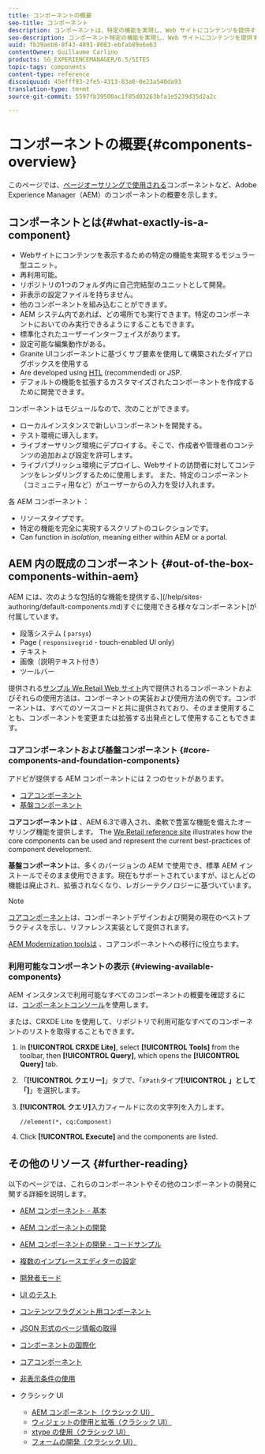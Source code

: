 ```yaml
---
title: コンポーネントの概要
seo-title: コンポーネント
description: コンポーネントは、特定の機能を実現し、Web サイトにコンテンツを提供するためのモジュールユニットです。
seo-description: コンポーネント特定の機能を実現し、Web サイトにコンテンツを提供するためのモジュールユニットです。
uuid: fb39aeb8-8f43-4091-8083-ebfab89e6e63
contentOwner: Guillaume Carlino
products: SG_EXPERIENCEMANAGER/6.5/SITES
topic-tags: components
content-type: reference
discoiquuid: 45efff93-2fe5-4313-83a0-0e23a540da93
translation-type: tm+mt
source-git-commit: 5597fb39500ac1f85d03263bfa1e5239d35d2a2c

---
```



# コンポーネントの概要{#components-overview}

このページでは、[ページオーサリングで使用される](/help/sites-authoring/default-components-foundation.md)コンポーネントなど、Adobe Experience Manager（AEM）のコンポーネントの概要を示します。

## コンポーネントとは{#what-exactly-is-a-component}

* Webサイトにコンテンツを表示するための特定の機能を実現するモジュラー型ユニット。
* 再利用可能。
* リポジトリの1つのフォルダ内に自己完結型のユニットとして開発。
* 非表示の設定ファイルを持ちません。
* 他のコンポーネントを組み込むことができます。
* AEM システム内であれば、どの場所でも実行できます。特定のコンポーネントにおいてのみ実行できるようにすることもできます。
* 標準化されたユーザーインターフェイスがあります。
* 設定可能な編集動作がある。
* Granite UIコンポーネントに基づくサブ要素を使用して構築されたダイアログボックスを使用する
* Are developed using [HTL](https://docs.adobe.com/content/help/en/experience-manager-htl/using/overview.html) (recommended) or JSP.
* デフォルトの機能を拡張するカスタマイズされたコンポーネントを作成するために開発できます。

コンポーネントはモジュールなので、次のことができます。

* ローカルインスタンスで新しいコンポーネントを開発する。
* テスト環境に導入します。
* ライブオーサリング環境にデプロイする。そこで、作成者や管理者のコンテンツの追加および設定を許可します。
* ライブパブリッシュ環境にデプロイし、Webサイトの訪問者に対してコンテンツをレンダリングするために使用します。 また、特定のコンポーネント（コミュニティ用など）がユーザーからの入力を受け入れます。

各 AEM コンポーネント：

* リソースタイプです。
* 特定の機能を完全に実現するスクリプトのコレクションです。
* Can function in *isolation*, meaning either within AEM or a portal.

## AEM 内の既成のコンポーネント {#out-of-the-box-components-within-aem}

AEM には、次のような包括的な機能を提供する、](/help/sites-authoring/default-components.md)すぐに使用できる様々なコンポーネント[が付属しています。

* 段落システム ( `parsys`)
* Page ( `responsivegrid` - touch-enabled UI only)
* テキスト
* 画像（説明テキスト付き）
* ツールバー

提供される[サンプル We.Retail Web サイト](/help/sites-developing/we-retail.md)内で提供されるコンポーネントおよびそれらの使用方法は、コンポーネントの実装および使用方法の例です。コンポーネントは、すべてのソースコードと共に提供されており、そのまま使用することも、コンポーネントを変更または拡張する出発点として使用することもできます。

### コアコンポーネントおよび基盤コンポーネント {#core-components-and-foundation-components}

アドビが提供する AEM コンポーネントには 2 つのセットがあります。

* [コアコンポーネント](https://docs.adobe.com/content/help/en/experience-manager-core-components/using/introduction.html)
* [基盤コンポーネント](/help/sites-authoring/default-components-foundation.md)

**コアコンポーネントは** 、AEM 6.3で導入され、柔軟で豊富な機能を備えたオーサリング機能を提供します。 The [We.Retail reference site](/help/sites-developing/we-retail.md) illustrates how the core components can be used and represent the current best-practices of component development.

**基盤コンポーネント**&#x200B;は、多くのバージョンの AEM で使用でき、標準 AEM インストールでそのまま使用できます。現在もサポートされていますが、ほとんどの機能は廃止され、拡張されなくなり、レガシーテクノロジーに基づいています。

>[!NOTE]
>
>[コアコンポーネント](https://docs.adobe.com/content/help/en/experience-manager-core-components/using/introduction.html)は、コンポーネントデザインおよび開発の現在のベストプラクティスを示し、リファレンス実装として提供されます。
>
>[AEM Modernization toolsは](modernization-tools.md) 、コアコンポーネントへの移行に役立ちます。

### 利用可能なコンポーネントの表示 {#viewing-available-components}

AEM インスタンスで利用可能なすべてのコンポーネントの概要を確認するには、[コンポーネントコンソール](/help/sites-authoring/default-components-console.md)を使用します。

または、CRXDE Lite を使用して、リポジトリで利用可能なすべてのコンポーネントのリストを取得することもできます。

1. In **[!UICONTROL CRXDE Lite]**, select **[!UICONTROL Tools]** from the toolbar, then **[!UICONTROL Query]**, which opens the **[!UICONTROL Query]** tab.

1. 「**[!UICONTROL クエリー]**」タブで、「`XPath`タイプ&#x200B;**[!UICONTROL 」として「]**」を選択します。

1. **[!UICONTROL クエリ]**&#x200B;入力フィールドに次の文字列を入力します。

   `//element(*, cq:Component)`

1. Click **[!UICONTROL Execute]** and the components are listed.

## その他のリソース {#further-reading}

以下のページでは、これらのコンポーネントやその他のコンポーネントの開発に関する詳細を説明します。

* [AEM コンポーネント - 基本](/help/sites-developing/components-basics.md)
* [AEM コンポーネントの開発](/help/sites-developing/developing-components.md)
* [AEM コンポーネントの開発 - コードサンプル](/help/sites-developing/developing-components-samples.md)
* [複数のインプレースエディターの設定](/help/sites-developing/multiple-inplace-editors.md)
* [開発者モード](/help/sites-developing/developer-mode.md)
* [UI のテスト](/help/sites-developing/hobbes.md)
* [コンテンツフラグメント用コンポーネント](/help/sites-developing/components-content-fragments.md)
* [JSON 形式のページ情報の取得](/help/sites-developing/pageinfo.md)
* [コンポーネントの国際化](/help/sites-developing/i18n.md)
* [コアコンポーネント](https://docs.adobe.com/content/help/en/experience-manager-core-components/using/introduction.html)
* [非表示条件の使用](/help/sites-developing/hide-conditions.md)
* クラシック UI

   * [AEM コンポーネント（クラシック UI）](/help/sites-developing/developing-components-classic.md)
   * [ウィジェットの使用と拡張（クラシック UI）](/help/sites-developing/widgets.md)
   * [xtype の使用（クラシック UI）](/help/sites-developing/xtypes.md)
   * [フォームの開発（クラシック UI）](/help/sites-developing/developing-forms.md)

